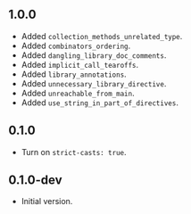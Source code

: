 ## 1.0.0

- Added `collection_methods_unrelated_type`.
- Added `combinators_ordering`.
- Added `dangling_library_doc_comments`.
- Added `implicit_call_tearoffs`.
- Added `library_annotations`.
- Added `unnecessary_library_directive`.
- Added `unreachable_from_main`.
- Added `use_string_in_part_of_directives`.

## 0.1.0

- Turn on `strict-casts: true`.

## 0.1.0-dev

- Initial version.
